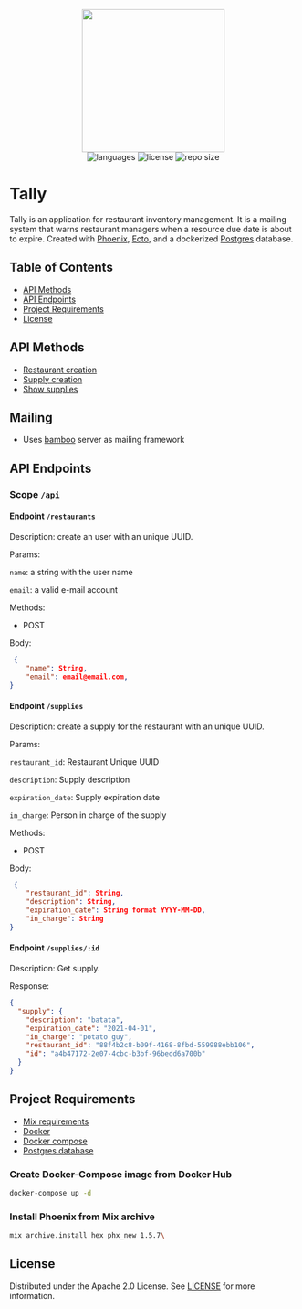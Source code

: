 <p align="center">
    <img src=".github/tally.png" width="250px" />
    <br/>
    <img src="https://img.shields.io/github/languages/count/vcwild/tally?color=%2300DE96&style=flat-square" alt="languages" />
    <img src="https://img.shields.io/github/license/vcwild/tally?color=%2300DE96&style=flat-square" alt="license" />
    <img src="https://img.shields.io/github/repo-size/vcwild/tally?color=%2300DE96&style=flat-square" alt="repo size" />
</p>

# Tally

Tally is an application for restaurant inventory management. It is a mailing system that warns restaurant managers when a resource due date is about to expire. Created with [Phoenix](https://hexdocs.pm/phoenix/Mix.Tasks.Phx.New.html), [Ecto](https://hexdocs.pm/ecto/), and a dockerized [Postgres](https://www.postgresql.org/) database.

## Table of Contents

- [API Methods](#API-Methods)
- [API Endpoints](#API-Endpoints)
- [Project Requirements](#Project-Requirements)
- [License](#License)

## API Methods

- [Restaurant creation](#creation)
- [Supply creation](#supplies)
- [Show supplies](#show_supplies)

## Mailing

- Uses [bamboo](https://github.com/thoughtbot/bamboo) server as mailing framework

## API Endpoints

### Scope `/api`

#### Endpoint `/restaurants` <a name="creation" />

Description: create an user with an unique UUID.

Params:

`name`: a string with the user name

`email`: a valid e-mail account

Methods: 

- POST

Body: 

```json
 {
    "name": String,
    "email": email@email.com,
}
```

#### Endpoint `/supplies` <a name="supplies" />

Description: create a supply for the restaurant with an unique UUID.

Params:

`restaurant_id`: Restaurant Unique UUID

`description`: Supply description

`expiration_date`: Supply expiration date

`in_charge`: Person in charge of the supply

Methods: 

- POST

Body: 

```json
 {
    "restaurant_id": String,
    "description": String,
    "expiration_date": String format YYYY-MM-DD,
    "in_charge": String
}
```

#### Endpoint `/supplies/:id` <a name="show_supplies" />

Description: Get supply.

Response:

```json
{
  "supply": {
    "description": "batata",
    "expiration_date": "2021-04-01",
    "in_charge": "potato guy",
    "restaurant_id": "88f4b2c8-b09f-4168-8fbd-559988ebb106",
    "id": "a4b47172-2e07-4cbc-b3bf-96bedd6a700b"
  }
}
```

## Project Requirements

- [Mix requirements](./mix.exs)
- [Docker](https://www.docker.com/)
- [Docker compose](https://docs.docker.com/compose/)
- [Postgres database](https://hub.docker.com/_/postgres)

### Create Docker-Compose image from Docker Hub

```sh
docker-compose up -d
```

### Install Phoenix from Mix archive

```sh
mix archive.install hex phx_new 1.5.7\
```

## License
Distributed under the Apache 2.0 License. See [LICENSE](/LICENSE) for more information.
